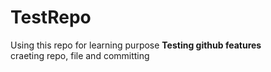 # TestRepo
Using this repo for learning purpose
**Testing github features**  
craeting repo, file and committing

